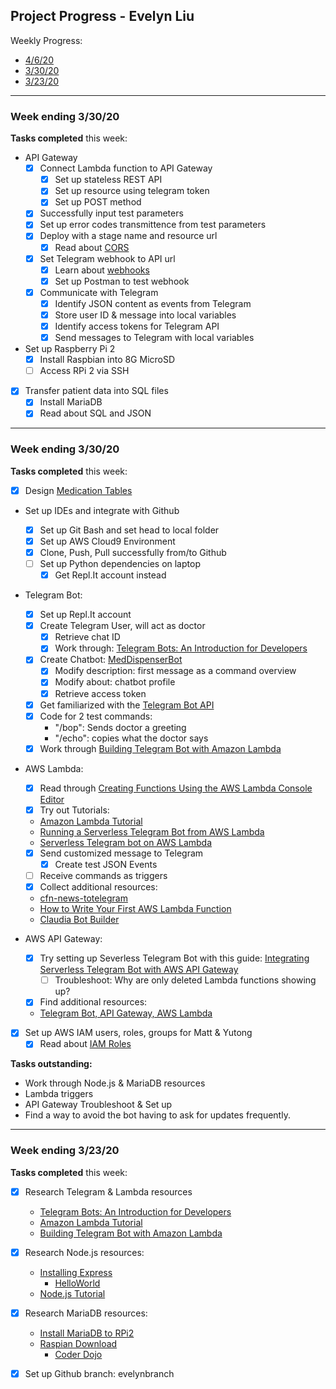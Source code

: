 ## Project Progress - Evelyn Liu

Weekly Progress:
* [4/6/20](#040620)
* [3/30/20](#033020)
* [3/23/20](#032320)
---
<a name="040620"/>

### Week ending 3/30/20

__Tasks completed__ this week:

- API Gateway
	- [x] Connect Lambda function to API Gateway
		- [x] Set up stateless REST API
		- [x] Set up resource using telegram token
		- [x] Set up POST method
	- [x] Successfully input test parameters
	- [x] Set up error codes transmittence from test parameters
	- [x] Deploy with a stage name and resource url
		- [x] Read about [CORS](https://developer.mozilla.org/en-US/docs/Web/HTTP/CORS)
	- [x] Set Telegram webhook to API url
		- [x] Learn about [webhooks](https://requestbin.com/blog/working-with-webhooks/#what-is-a-webhook)
		- [x] Set up Postman to test webhook
	- [x] Communicate with Telegram
		- [x] Identify JSON content as events from Telegram
		- [x] Store user ID & message into local variables
		- [x] Identify access tokens for Telegram API
		- [x] Send messages to Telegram with local variables

- Set up Raspberry Pi 2
	-[x] Install Raspbian into 8G MicroSD
	-[ ] Access RPi 2 via SSH

- [x] Transfer patient data into SQL files
	- [x] Install MariaDB
	- [x] Read about SQL and JSON

---
<a name="033020"/>

### Week ending 3/30/20

__Tasks completed__ this week:

- [x] Design [Medication Tables](MariaDB/MedicationTable.md)

- Set up IDEs and integrate with Github
   - [x] Set up Git Bash and set head to local folder
	- [x] Set up AWS Cloud9 Environment
   - [x] Clone, Push, Pull successfully from/to Github
   - [ ] Set up Python dependencies on laptop
      - [x] Get Repl.It account instead

- Telegram Bot:
   - [x] Set up Repl.It account
   - [x] Create Telegram User, will act as doctor 
		- [x] Retrieve chat ID
		- [x] Work through: [Telegram Bots: An Introduction for Developers](https://core.telegram.org/bots)
   - [x] Create Chatbot: [MedDispenserBot](Telegram/README.md)
      - [x] Modify description: first message as a command overview
      - [x] Modify about: chatbot profile
      - [x] Retrieve access token
   - [x] Get familiarized with the [Telegram Bot API](https://core.telegram.org/bots/api#sendmessage)
   - [x] Code for 2 test commands:
      - "/bop": Sends doctor a greeting
      - "/echo": copies what the doctor says
   - [x] Work through [Building Telegram Bot with Amazon Lambda](https://dev.to/nqcm/-building-a-telegram-bot-with-aws-api-gateway-and-aws-lambda-27fg)

- AWS Lambda:
   - [x] Read through [Creating Functions Using the AWS Lambda Console Editor](https://docs.aws.amazon.com/lambda/latest/dg/code-editor.html)
   - [x] Try out Tutorials:
   	- [Amazon Lambda Tutorial](https://aws.amazon.com/lambda/getting-started/)
	- [Running a Serverless Telegram Bot from AWS Lambda](https://medium.com/@wk0/integrating-your-serverless-telegram-bot-with-aws-api-gateway-8a6227d05eb4)
	- [Serverless Telegram bot on AWS Lambda](https://hackernoon.com/serverless-telegram-bot-on-aws-lambda-851204d4236c)
   - [x] Send customized message to Telegram
   		- [x] Create test JSON Events
   - [ ] Receive commands as triggers
   - [x] Collect additional resources:
   	- [cfn-news-totelegram](https://github.com/jeshan/cfn-news-to-telegram/blob/master/cfn-news/code/index.py)
	- [How to Write Your First AWS Lambda Function](https://blog.runscope.com/posts/how-to-write-your-first-aws-lambda-function)
	- [Claudia Bot Builder](https://aws.amazon.com/blogs/compute/create-and-deploy-a-chat-bot-to-aws-lambda-in-five-minutes/)

 - AWS API Gateway:
   - [x] Try setting up Severless Telegram Bot with this guide: [Integrating Serverless Telegram Bot with AWS API Gateway](https://medium.com/@wk0/integrating-your-serverless-telegram-bot-with-aws-api-gateway-8a6227d05eb4)
   		- [ ] Troubleshoot: Why are only deleted Lambda functions showing up?
   - [x] Find additional resources:
   	- [Telegram Bot, API Gateway, AWS Lambda](https://dev.to/nqcm/-building-a-telegram-bot-with-aws-api-gateway-and-aws-lambda-27fg)

- [x] Set up AWS IAM users, roles, groups for Matt & Yutong
	- [x] Read about [IAM Roles](https://docs.aws.amazon.com/IAM/latest/UserGuide/id_roles.html)

__Tasks outstanding:__

- Work through Node.js & MariaDB resources
- Lambda triggers
- API Gateway Troubleshoot & Set up
- Find a way to avoid the bot having to ask for updates frequently.

---
<a name="032320"/>

### Week ending 3/23/20

__Tasks completed__ this week:

- [x] Research Telegram & Lambda resources
   - [Telegram Bots: An Introduction for Developers](https://core.telegram.org/bots)
   - [Amazon Lambda Tutorial](https://aws.amazon.com/lambda/getting-started/)
   - [Building Telegram Bot with Amazon Lambda](https://dev.to/nqcm/-building-a-telegram-bot-with-aws-api-gateway-and-aws-lambda-27fg)

- [x] Research Node.js resources:
   - [Installing Express](https://expressjs.com/en/starter/installing.html)
      - [HelloWorld](https://expressjs.com/en/starter/hello-world.html)
   - [Node.js Tutorial](https://www.w3schools.com/nodejs/)
  
- [x] Research MariaDB resources:
   - [Install MariaDB to RPi2](https://howtoraspberrypi.com/mariadb-raspbian-raspberry-pi/)
   - [Raspian Download](https://www.raspberrypi.org/downloads/raspbian/)
      - [Coder Dojo](https://projects.raspberrypi.org/en/coderdojo)

- [x] Set up Github branch: evelynbranch

